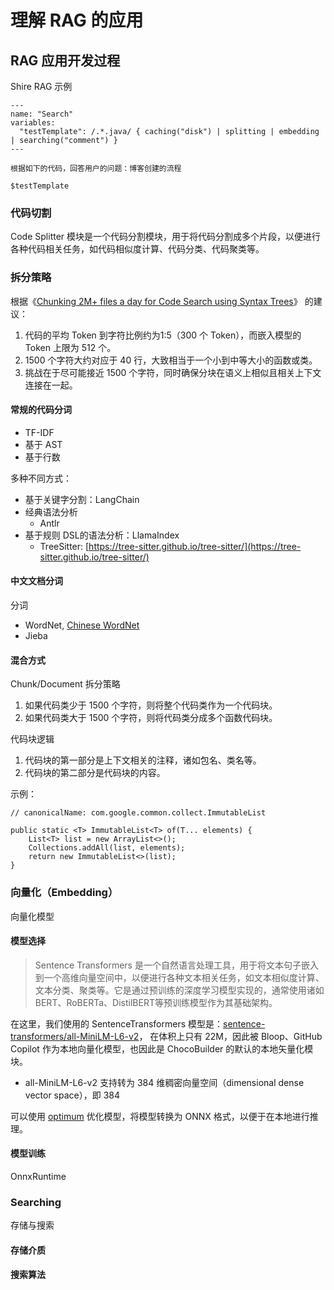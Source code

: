 # 理解 RAG 的应用

## RAG 应用开发过程

Shire RAG 示例

```shire
---
name: "Search"
variables:
  "testTemplate": /.*.java/ { caching("disk") | splitting | embedding | searching("comment") }
---

根据如下的代码，回答用户的问题：博客创建的流程

$testTemplate
```

### 代码切割

Code Splitter 模块是一个代码分割模块，用于将代码分割成多个片段，以便进行各种代码相关任务，如代码相似度计算、代码分类、代码聚类等。

### 拆分策略

根据《[Chunking 2M+ files a day for Code Search using Syntax Trees](https://docs.sweep.dev/blogs/chunking-2m-files)》 的建议：

1. 代码的平均 Token 到字符比例约为1:5（300 个 Token），而嵌入模型的 Token 上限为 512 个。
2. 1500 个字符大约对应于 40 行，大致相当于一个小到中等大小的函数或类。
3. 挑战在于尽可能接近 1500 个字符，同时确保分块在语义上相似且相关上下文连接在一起。

#### 常规的代码分词

- TF-IDF
- 基于 AST
- 基于行数

多种不同方式：

- 基于关键字分割：LangChain
- 经典语法分析
    - Antlr
- 基于规则 DSL的语法分析：LlamaIndex
    - TreeSitter: [https://tree-sitter.github.io/tree-sitter/](https://tree-sitter.github.io/tree-sitter/)

#### 中文文档分词

分词

- WordNet, [Chinese WordNet](https://github.com/lopentu/CwnGraph)
- Jieba

#### 混合方式

Chunk/Document 拆分策略

1. 如果代码类少于 1500 个字符，则将整个代码类作为一个代码块。
2. 如果代码类大于 1500 个字符，则将代码类分成多个函数代码块。

代码块逻辑

1. 代码块的第一部分是上下文相关的注释，诸如包名、类名等。
2. 代码块的第二部分是代码块的内容。

示例：

```chunk
// canonicalName: com.google.common.collect.ImmutableList

public static <T> ImmutableList<T> of(T... elements) {
    List<T> list = new ArrayList<>();
    Collections.addAll(list, elements);
    return new ImmutableList<>(list);
}
```

### 向量化（Embedding）

向量化模型

#### 模型选择

> Sentence Transformers 是一个自然语言处理工具，用于将文本句子嵌入到一个高维向量空间中，以便进行各种文本相关任务，如文本相似度计算、
> 文本分类、聚类等。它是通过预训练的深度学习模型实现的，通常使用诸如BERT、RoBERTa、DistilBERT等预训练模型作为其基础架构。

在这里，我们使用的 SentenceTransformers
模型是：[sentence-transformers/all-MiniLM-L6-v2](https://huggingface.co/sentence-transformers/all-MiniLM-L6-v2)，
在体积上只有 22M，因此被 Bloop、GitHub Copilot 作为本地向量化模型，也因此是 ChocoBuilder 的默认的本地矢量化模块。

- all-MiniLM-L6-v2 支持转为 384 维稠密向量空间（dimensional dense vector space），即 384

可以使用 [optimum](https://github.com/huggingface/optimum) 优化模型，将模型转换为 ONNX 格式，以便于在本地进行推理。

#### 模型训练

OnnxRuntime

### Searching

存储与搜索

#### 存储介质

#### 搜索算法



